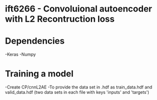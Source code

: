 # ift6266 - Convoluional autoencoder with L2 Recontruction loss

# Dependencies
-Keras
-Numpy

# Training a model
-Create CP/cnnL2AE
-To provide the data set in .hdf as train_data.hdf and valid_data.hdf (two data sets in each file with keys 'inputs' and 'targets')
